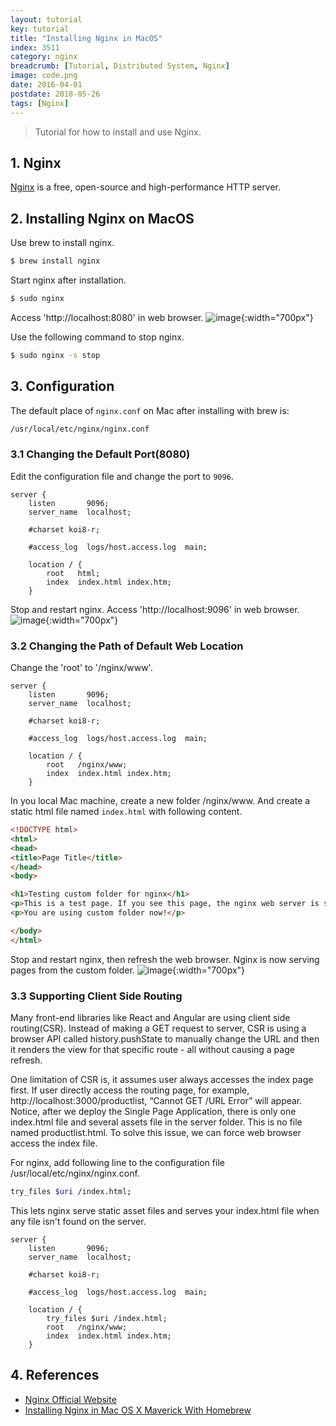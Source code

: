 ```yaml
---
layout: tutorial
key: tutorial
title: "Installing Nginx in MacOS"
index: 3511
category: nginx
breadcrumb: [Tutorial, Distributed System, Nginx]
image: code.png
date: 2016-04-01
postdate: 2018-05-26
tags: [Nginx]
---
```


> Tutorial for how to install and use Nginx.

## 1. Nginx
[Nginx](https://www.nginx.com/) is a free, open-source and high-performance HTTP server.

## 2. Installing Nginx on MacOS
Use brew to install nginx.
```sh
$ brew install nginx
```
Start nginx after installation.
```sh
$ sudo nginx
```
Access 'http://localhost:8080' in web browser.
![image](/public/images/devops/41/startserver.png){:width="700px"}  

Use the following command to stop nginx.
```sh
$ sudo nginx -s stop
```
## 3. Configuration
The default place of `nginx.conf` on Mac after installing with brew is:
```sh
/usr/local/etc/nginx/nginx.conf
```
### 3.1 Changing the Default Port(8080)
Edit the configuration file and change the port to `9096`.
```raw
server {
    listen       9096;
    server_name  localhost;

    #charset koi8-r;

    #access_log  logs/host.access.log  main;

    location / {
        root   html;
        index  index.html index.htm;
    }
```
Stop and restart nginx. Access 'http://localhost:9096' in web browser.
![image](/public/images/devops/41/changeport.png){:width="700px"}  
### 3.2 Changing the Path of Default Web Location
Change the 'root' to '/nginx/www'.
```raw
server {
    listen       9096;
    server_name  localhost;

    #charset koi8-r;

    #access_log  logs/host.access.log  main;

    location / {
        root   /nginx/www;
        index  index.html index.htm;
    }
```
In you local Mac machine, create a new folder /nginx/www. And create a static html file named `index.html` with following content.
```html
<!DOCTYPE html>
<html>
<head>
<title>Page Title</title>
</head>
<body>

<h1>Testing custom folder for nginx</h1>
<p>This is a test page. If you see this page, the nginx web server is successfully installed  and working.</p>
<p>You are using custom folder now!</p>

</body>
</html>
```
Stop and restart nginx, then refresh the web browser. Nginx is now serving pages from the custom folder.
![image](/public/images/devops/41/location.png){:width="700px"}  
### 3.3 Supporting Client Side Routing
Many front-end libraries like React and Angular are using client side routing(CSR). Instead of making a GET request to server, CSR is using a browser API called history.pushState to manually change the URL and then it renders the view for that specific route - all without causing a page refresh.

One limitation of CSR is, it assumes user always accesses the index page first. If user directly access the routing page, for example, http://localhost:3000/productlist, “Cannot GET /URL Error” will appear. Notice, after we deploy the Single Page Application, there is only one index.html file and several assets file in the server folder. This is no file named productlist.html. To solve this issue, we can force web browser access the index file.

For nginx, add following line to the configuration file /usr/local/etc/nginx/nginx.conf.
```sh
try_files $uri /index.html;
```
This lets nginx serve static asset files and serves your index.html file when any file isn't found on the server.
```raw
server {
    listen       9096;
    server_name  localhost;

    #charset koi8-r;

    #access_log  logs/host.access.log  main;

    location / {
        try_files $uri /index.html;
        root   /nginx/www;
        index  index.html index.htm;
    }
```

## 4. References
* [Nginx Official Website](https://www.nginx.com/)
* [Installing Nginx in Mac OS X Maverick With Homebrew](https://medium.com/@ThomasTan/installing-nginx-in-mac-os-x-maverick-with-homebrew-d8867b7e8a5)
